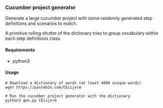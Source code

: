 ### Cucumber project generator

Generate a large cucumber project with some randomly generated
step definitions and scenarios to match.

A primitive rolling shutter of the dictionary tries to group vocabulary
within each step definitions class.

#### Requirements
- python3

#### Usage
```
# Download a dictionary of words (at least 4000 unique words)
wget https://pastebin.com/CEiijxrm

# Run the cucumber project generator with the dictionary
python3 gen.py CEiijxrm
```
